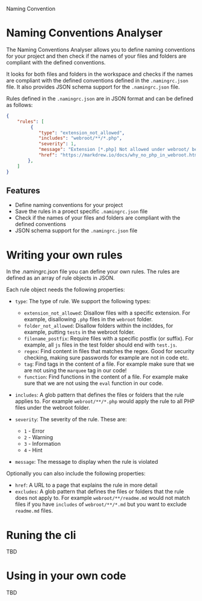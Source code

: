 Naming Convention 

# Naming Conventions Analyser

The Naming Conventions Analyser allows you to define naming conventions for your project and then check if the names of your files and folders are compliant with the defined conventions.

It looks for both files and folders in the workspace and checks if the names are compliant with the defined conventions defined in the `.namingrc.json` file.  It also provides JSON schema support for the `.namingrc.json` file.

Rules defined in the `.namingrc.json` are in JSON format and can be defined as follows:

```json
{
    "rules": [
         {
            "type": "extension_not_allowed",
            "includes": "webroot/**/*.php",
            "severity": 1,
            "message": "Extension [*.php] Not allowed under webroot/ because PHP sucks",
            "href": "https://markdrew.io/docs/why_no_php_in_webroot.html"
        },
    ]
}
```
## Features

- Define naming conventions for your project
- Save the rules in a proect specific `.namingrc.json` file
- Check if the names of your files and folders are compliant with the defined conventions
- JSON schema support for the `.namingrc.json` file

# Writing your own rules 

In the .namingrc.json file you can define your own rules. The rules are defined as an array of rule objects in JSON.

Each rule object needs the following properties:

- `type`: The type of rule.  We support the following types:
    - `extension_not_allowed`: Disallow files with a specific extension.  For example, disallowing `.php` files in the `webroot` folder.
    - `folder_not_allowed`: Disallow folders within the inclddes, for example, putting `tests` in the webroot folder.
    - `filename_postfix`: Require files with a specific postfix (or suffix).  For example, all `js` files in the test folder should end with `test.js`.
    - `regex`: Find content in files that matches the regex. Good for security checking, making sure passwords for example are not in code etc. 
    - `tag`: Find tags in the content of a file. For example make sure that we are not using the `marquee` tag in our code!
    - `function`: Find functions in the content of a file. For example make sure that we are not using the `eval` function in our code.

- `includes`: A glob pattern that defines the files or folders that the rule applies to.  For example `webroot/**/*.php` would apply the rule to all PHP files under the webroot folder.
- `severity`: The severity of the rule. These are:
    - `1` - Error
    - `2` - Warning
    - `3` - Information
    - `4` - Hint
- `message`: The message to display when the rule is violated

Optionally you can also include the following properties:

- `href`: A URL to a page that explains the rule in more detail
- `excludes`: A glob pattern that defines the files or folders that the rule does not apply to.  For example `webroot/**/readme.md` would not match files if you have `includes` of `webroot/**/*.md` but you want to exclude `readme.md` files.


# Runing the cli
TBD
# Using in your own code
TBD